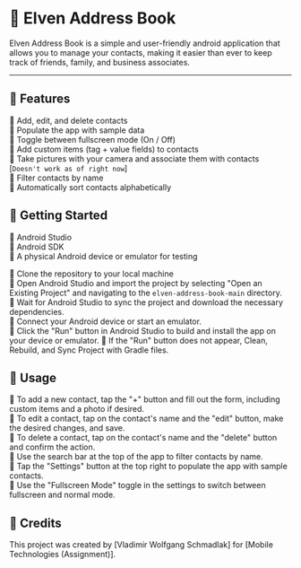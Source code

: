 # 🧚 Elven Address Book
Elven Address Book is a simple and user-friendly android application that allows you to manage your contacts, making it easier than ever to keep track of friends, family, and business associates.

---
## 🍷 Features

🍰 Add, edit, and delete contacts<br>
🍰 Populate the app with sample data<br>
🍰 Toggle between fullscreen mode (On / Off)<br>
🍰 Add custom items (tag + value fields) to contacts<br>
🍰 Take pictures with your camera and associate them with contacts [`Doesn't work as of right now`]<br>
🍰 Filter contacts by name<br>
🍰 Automatically sort contacts alphabetically

## 🥃 Getting Started 

🍧 Android Studio<br>
🍧 Android SDK<br>
🍧 A physical Android device or emulator for testing<br>

🥮 Clone the repository to your local machine<br>
🥮 Open Android Studio and import the project by selecting "Open an Existing Project" and navigating to the `elven-address-book-main` directory.<br>
🥮 Wait for Android Studio to sync the project and download the necessary dependencies.<br>
🥮 Connect your Android device or start an emulator.<br>
🥮 Click the "Run" button in Android Studio to build and install the app on your device or emulator.
🥮 If the "Run" button does not appear, Clean, Rebuild, and Sync Project with Gradle files.

## 🍹 Usage

🍪 To add a new contact, tap the "+" button and fill out the form, including custom items and a photo if desired.<br>
🍪 To edit a contact, tap on the contact's name and the "edit" button, make the desired changes, and save.<br>
🍪 To delete a contact, tap on the contact's name and the "delete" button and confirm the action.<br>
🍪 Use the search bar at the top of the app to filter contacts by name.<br>
🍪 Tap the "Settings" button at the top right to populate the app with sample contacts.<br>
🍪 Use the "Fullscreen Mode" toggle in the settings to switch between fullscreen and normal mode.

## 🍣 Credits

This project was created by [Vladimir Wolfgang Schmadlak] for [Mobile Technologies (Assignment)].

